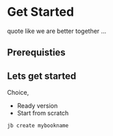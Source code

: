 # Get Started

quote like we are better together ...

## Prerequisties


## Lets get started

Choice,
- Ready version
- Start from scratch

```
jb create mybookname
```